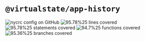 # `@virtualstate/app-history`

[//]: # (badges)

![nycrc config on GitHub](https://img.shields.io/nycrc/virtualstate/app-history) ![95.78%25 lines covered](https://img.shields.io/badge/lines-95.78%25-brightgreen) ![95.78%25 statements covered](https://img.shields.io/badge/statements-95.78%25-brightgreen) ![94.7%25 functions covered](https://img.shields.io/badge/functions-94.7%25-brightgreen) ![85.36%25 branches covered](https://img.shields.io/badge/branches-85.36%25-brightgreen)

[//]: # (badges)